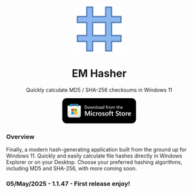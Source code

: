 <p align="center">
  <img width="128" align="center" src="images/AppLogo80x80.png">
</p>
<h1 align="center">
  EM Hasher
</h1>
<p align="center">
  Quickly calculate MD5 / SHA-256 checksums in Windows 11
</p>
<p align="center">
  <a href="https://apps.microsoft.com/detail/9NZZHH7X25CG" target="_blank">
    <img src="images/StoreBadge.png" width="200" alt="Store link" />
  </a>
</p>

### Overview

Finally, a modern hash-generating application built from the ground up for Windows 11. Quickly and easily calculate file hashes directly in Windows Explorer or on your Desktop. Choose your preferred hashing algorithms, including MD5 and SHA-256, with more coming soon.

### 05/May/2025 - 1.1.47 - First release enjoy!

